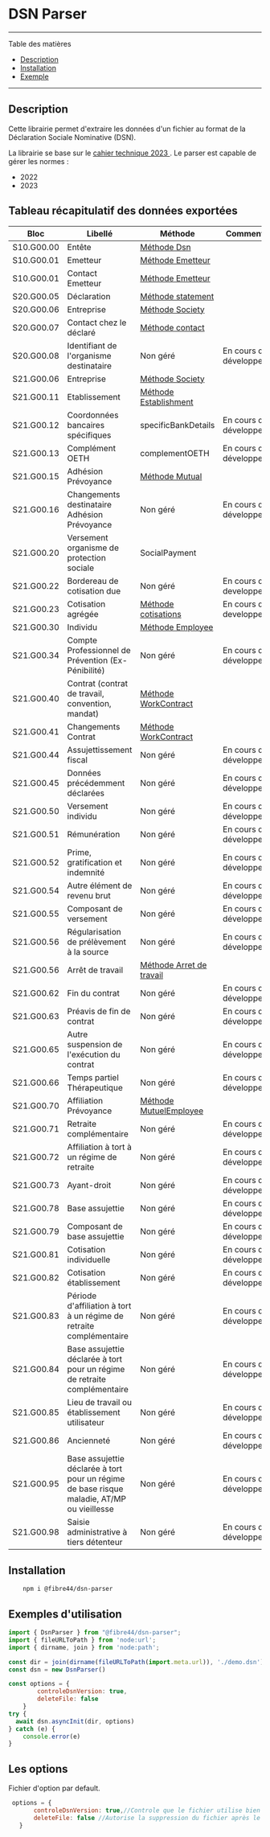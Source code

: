 # DSN Parser #

*******
Table des matières  

* [Description](#description)
* [Installation](#instal)
* [Exemple](#example)

*******

<div id='description'>  

## Description ##

Cette librairie permet d'extraire les données d'un fichier au format de la Déclaration Sociale Nominative (DSN). 

La librairie se base sur le [cahier technique 2023 ](https://www.net-entreprises.fr/media/documentation/dsn-cahier-technique-2023.1.pdf "norme DSN 2022"). Le parser est capable de gérer les normes :
* 2022
* 2023

## Tableau récapitulatif des données exportées ##

| Bloc       | Libellé                                                                                    | Méthode                                 | Commentaire |
| ---------- | ------------------------------------------------------------------------------------------ | --------------------------------------- | -------     |
| S10.G00.00 | Entête                                                                                     | [Méthode Dsn](#dsn)                     |         |
| S10.G00.01 | Emetteur                                                                                   | [Méthode Emetteur](#sender)                     |         |
| S10.G00.01 | Contact Emetteur                                                                           | [Méthode Emetteur](#contactSender)                     |         |
| S20.G00.05 | Déclaration                                                                                | [Méthode statement](#contact)                                        |           |
| S20.G00.06 | Entreprise                                                                                 | [Méthode Society](#contact)             ||
| S20.G00.07 | Contact chez le déclaré                                                                    | [Méthode contact](#contact)             ||
| S20.G00.08 | Identifiant de l'organisme destinataire                                                    |Non géré                                | En cours de développement         |
| S21.G00.06 | Entreprise                                                                                 | [Méthode Society](#society)             |          |
| S21.G00.11 | Etablissement                                                                              | [Méthode Establishment](#establishment) |          |
| S21.G00.12 | Coordonnées bancaires spécifiques                                                          | specificBankDetails                     | En cours de développemet         |
| S21.G00.13 | Complément OETH                                                                            | complementOETH                                | En cours de développemet         |
| S21.G00.15 | Adhésion Prévoyance                                                                        | [Méthode Mutual](#mutual)               |          |
| S21.G00.16 | Changements destinataire Adhésion Prévoyance                                               | Non géré                                | En cours de développemet         |
| S21.G00.20 | Versement organisme de protection sociale                                                  | SocialPayment                               |          |
| S21.G00.22 | Bordereau de cotisation due                                                                | Non géré                                | En cours de developpement         |
| S21.G00.23 | Cotisation agrégée                                                                         | [Méthode cotisations](#aggregate)       | En cours de developpement         |
| S21.G00.30 | Individu                                                                                   | [Méthode Employee](#employee)           |          |
| S21.G00.34 | Compte Professionnel de Prévention (Ex-Pénibilité)                                         | Non géré                                |En cours de développement         |
| S21.G00.40 | Contrat (contrat de travail, convention, mandat)                                           | [Méthode WorkContract](#workContract)   |         |
| S21.G00.41 | Changements Contrat                                                                        |[Méthode WorkContract](#workContract)    |          |
| S21.G00.44 | Assujettissement fiscal                                                                    | Non géré                                |En cours de développement           |
| S21.G00.45 | Données précédemment déclarées                                                             | Non géré                                |En cours de développement           |
| S21.G00.50 | Versement individu                                                                         | Non géré                                |En cours de développement           |
| S21.G00.51 | Rémunération                                                                               | Non géré                                |En cours de développement           |
| S21.G00.52 | Prime, gratification et indemnité                                                          | Non géré                                |En cours de développement           |
| S21.G00.54 | Autre élément de revenu brut                                                               | Non géré                                |En cours de développement           |
| S21.G00.55 | Composant de versement                                                                     | Non géré                                |En cours de développement        |
| S21.G00.56 | Régularisation de prélèvement à la source                                                  | Non géré                                |En cours de développement           |
| S21.G00.56 | Arrêt de travail                                                                           |[Méthode Arret de travail](#workStopping)|           |
| S21.G00.62 | Fin du contrat                                                                             | Non géré                                |En cours de développement        |
| S21.G00.63 | Préavis de fin de contrat                                                                  | Non géré                                |En cours de développement           |
| S21.G00.65 | Autre suspension de l'exécution du contrat                                                 | Non géré                                |En cours de développement           |
| S21.G00.66 | Temps partiel Thérapeutique                                                                | Non géré                                |En cours de développement           |
| S21.G00.70 | Affiliation Prévoyance                                                                     |[Méthode MutuelEmployee](#mutualEmployee)|      |
| S21.G00.71 | Retraite complémentaire                                                                    | Non géré                                |En cours de développement                                         |
| S21.G00.72 | Affiliation à tort à un régime de retraite                                                 | Non géré                                |En cours de développement           |
| S21.G00.73 | Ayant-droit                                                                                | Non géré                                |En cours de développement           |
| S21.G00.78 | Base assujettie                                                                            | Non géré                                |En cours de développement           |
| S21.G00.79 | Composant de base assujettie                                                               | Non géré                                |En cours de développement            |
| S21.G00.81 | Cotisation individuelle                                                                    | Non géré                                |En cours de développement           |
| S21.G00.82 | Cotisation établissement                                                                   | Non géré                                |En cours de développement           |
| S21.G00.83 | Période d'affiliation à tort à un régime de retraite complémentaire                        | Non géré                                |En cours de développement           |
| S21.G00.84 | Base assujettie déclarée à tort pour un régime de retraite complémentaire                  | Non géré                                |En cours de développement           |
| S21.G00.85 | Lieu de travail ou établissement utilisateur                                               | Non géré                                |En cours de développement           |
| S21.G00.86 | Ancienneté                                                                                 | Non géré                                |En cours de développement           |
| S21.G00.95 | Base assujettie déclarée à tort pour un régime de base risque maladie, AT/MP ou vieillesse | Non géré                                |En cours de développement           |
| S21.G00.98 | Saisie administrative à tiers détenteur                                                    | Non géré                                |En cours de développement           |

<div id='instal'>  


## Installation ##

```bash
    npm i @fibre44/dsn-parser
```
<div id='example'>  


## Exemples d'utilisation ##

```javascript
import { DsnParser } from "@fibre44/dsn-parser";
import { fileURLToPath } from 'node:url';
import { dirname, join } from 'node:path';

const dir = join(dirname(fileURLToPath(import.meta.url)), './demo.dsn')
const dsn = new DsnParser()

const options = {
        controleDsnVersion: true,
        deleteFile: false
    }
try {
  await dsn.asyncInit(dir, options)
} catch (e) {
    console.error(e)
}
```
## Les options ##
Fichier d'option par default.
 ```javascript
  options = {
        controleDsnVersion: true,//Controle que le fichier utilise bien la dernière norme de la DSN
        deleteFile: false //Autorise la suppression du fichier après le traitement
    }
 ```

